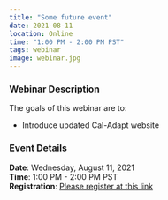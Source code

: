 ```yaml
---
title: "Some future event"
date: 2021-08-11
location: Online
time: "1:00 PM - 2:00 PM PST"
tags: webinar
image: webinar.jpg
---
```


### Webinar Description

The goals of this webinar are to:
* Introduce updated Cal-Adapt website

### Event Details

<strong>Date</strong>: Wednesday, August 11, 2021 <br/>
<strong>Time</strong>: 1:00 PM - 2:00 PM PST <br/>
<strong>Registration</strong>: [Please register at this link](https://berkeley.zoom.us/meeting/register/tJAqfuGrrjsuEtenFRP5pdPHuyfKBBlElOaf?utm_source=newsletter&utm_medium=email&utm_campaign=you_re_invited_cal_adapt_local_climate_change_snapshot_tool_webinar_on_march_11&utm_term=2021-03-02)
